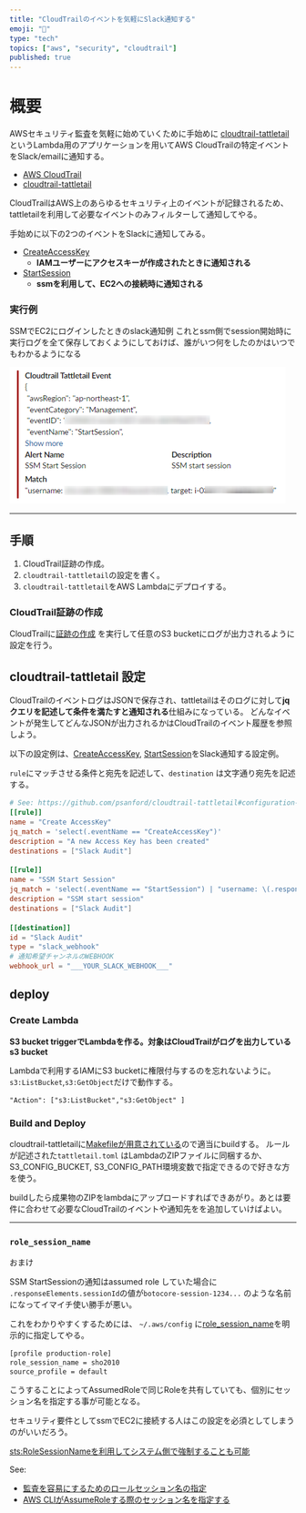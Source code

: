 ```yaml
---
title: "CloudTrailのイベントを気軽にSlack通知する"
emoji: "👮"
type: "tech"
topics: ["aws", "security", "cloudtrail"]
published: true
---
```


# 概要

AWSセキュリティ監査を気軽に始めていくために手始めに
[cloudtrail-tattletail](https://github.com/psanford/cloudtrail-tattletail)というLambda用のアプリケーションを用いてAWS CloudTrailの特定イベントをSlack/emailに通知する。

- [AWS CloudTrail](https://aws.amazon.com/jp/cloudtrail/)
- [cloudtrail-tattletail](https://github.com/psanford/cloudtrail-tattletail)

CloudTrailはAWS上のあらゆるセキュリティ上のイベントが記録されるため、tattletailを利用して必要なイベントのみフィルターして通知してやる。

手始めに以下の2つのイベントをSlackに通知してみる。

- [CreateAccessKey](https://docs.aws.amazon.com/ja_jp/ja_jp/service-authorization/latest/reference/list_identityandaccessmanagement.html)
  - **IAMユーザーにアクセスキーが作成されたときに通知される**
- [StartSession](https://docs.aws.amazon.com/systems-manager/latest/APIReference/API_StartSession.html)
  - **ssmを利用して、EC2への接続時に通知される**

### 実行例

SSMでEC2にログインしたときのslack通知例
これとssm側でsession開始時に実行ログを全て保存しておくようにしておけば、誰がいつ何をしたのかはいつでもわかるようになる

![overview](/images/cloudtrail/01.png)

- - -

## 手順

1. CloudTrail証跡の作成。
1. `cloudtrail-tattletail`の設定を書く。
1. `cloudtrail-tattletail`をAWS Lambdaにデプロイする。

### CloudTrail証跡の作成

CloudTrailに[証跡の作成](https://docs.aws.amazon.com/ja_jp/awscloudtrail/latest/userguide/cloudtrail-create-a-trail-using-the-console-first-time.html) を実行して任意のS3 bucketにログが出力されるように設定を行う。

## cloudtrail-tattletail 設定

CloudTrailのイベントログはJSONで保存され、tattletailはそのログに対して**jqクエリを記述して条件を満たすと通知される**仕組みになっている。
どんなイベントが発生してどんなJSONが出力されるかはCloudTrailのイベント履歴を参照しよう。

以下の設定例は、[CreateAccessKey](https://docs.aws.amazon.com/ja_jp/ja_jp/service-authorization/latest/reference/list_identityandaccessmanagement.html), [StartSession](https://docs.aws.amazon.com/systems-manager/latest/APIReference/API_StartSession.html)をSlack通知する設定例。

`rule`にマッチさせる条件と宛先を記述して、`destination` は文字通り宛先を記述する。

```toml:tattletail.toml
# See: https://github.com/psanford/cloudtrail-tattletail#configuration-example
[[rule]]
name = "Create AccessKey"
jq_match = 'select(.eventName == "CreateAccessKey")'
description = "A new Access Key has been created"
destinations = ["Slack Audit"]

[[rule]]
name = "SSM Start Session"
jq_match = 'select(.eventName == "StartSession") | "username: \(.responseElements.sessionId) target: \(.requestParameters.target)"'
description = "SSM start session"
destinations = ["Slack Audit"]

[[destination]]
id = "Slack Audit"
type = "slack_webhook"
# 通知希望チャンネルのWEBHOOK
webhook_url = "___YOUR_SLACK_WEBHOOK___"
```

## deploy

### Create Lambda

**S3 bucket triggerでLambdaを作る。対象はCloudTrailがログを出力しているs3 bucket**

Lambdaで利用するIAMにS3 bucketに権限付与するのを忘れないように。`s3:ListBucket`,`s3:GetObject`だけで動作する。

```
"Action": ["s3:ListBucket","s3:GetObject" ]
```

### Build and Deploy

cloudtrail-tattletailに[Makefileが用意されている](https://github.com/psanford/cloudtrail-tattletail/blob/main/Makefile)ので適当にbuildする。
ルールが記述された`tattletail.toml` はLambdaのZIPファイルに同梱するか、S3_CONFIG_BUCKET, S3_CONFIG_PATH環境変数で指定できるので好きな方を使う。

buildしたら成果物のZIPをlambdaにアップロードすればできあがり。あとは要件に合わせて必要なCloudTrailのイベントや通知先をを追加していけばよい。

- - -

### `role_session_name`

おまけ

SSM StartSessionの通知はassumed role していた場合に `.responseElements.sessionId`の値が`botocore-session-1234...` のような名前になってイマイチ使い勝手が悪い。

これをわかりやすくするためには、
`~/.aws/config` に[role_session_name](https://docs.aws.amazon.com/ja_jp/cli/latest/userguide/cli-configure-role.html#cli-configure-role-session-name)を明示的に指定してやる。

```ini:~/.aws/config
[profile production-role]
role_session_name = sho2010
source_profile = default
```

こうすることによってAssumedRoleで同じRoleを共有していても、個別にセッション名を指定する事が可能となる。

セキュリティ要件としてssmでEC2に接続する人はこの設定を必須としてしまうのがいいだろう。

[sts:RoleSessionNameを利用してシステム側で強制することも可能](https://docs.aws.amazon.com/IAM/latest/UserGuide/reference_policies_iam-condition-keys.html#condition-keys-sts)

See:
- [監査を容易にするためのロールセッション名の指定](https://docs.aws.amazon.com/ja_jp/cli/latest/userguide/cli-configure-role.html#cli-configure-role-session-name)
- [AWS CLIがAssumeRoleする際のセッション名を指定する](https://dev.classmethod.jp/articles/aws-cli-assume-role-with-session-name/)



